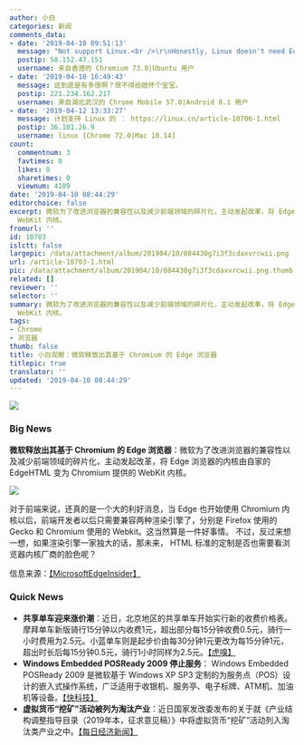 ```yaml
---
author: 小白
categories: 新闻
comments_data:
- date: '2019-04-10 09:51:13'
  message: "Not support Linux.<br />\r\nHonestly, Linux doesn't need Edge too."
  postip: 58.152.47.151
  username: 来自香港的 Chromium 73.0|Ubuntu 用户
- date: '2019-04-10 16:49:43'
  message: 这到底是有多恨啊？恨不得给她怀个宝宝。
  postip: 221.234.162.217
  username: 来自湖北武汉的 Chrome Mobile 57.0|Android 8.1 用户
- date: '2019-04-12 13:33:27'
  message: 计划支持 Linux 的 ： https://linux.cn/article-10706-1.html
  postip: 36.101.26.9
  username: linux [Chrome 72.0|Mac 10.14]
count:
  commentnum: 3
  favtimes: 0
  likes: 0
  sharetimes: 0
  viewnum: 4109
date: '2019-04-10 08:44:29'
editorchoice: false
excerpt: 微软为了改进浏览器的兼容性以及减少前端领域的碎片化，主动发起改革，将 Edge 浏览器的内核由自家的 EdgeHTML 变为 Chromium 提供的
  WebKit 内核。
fromurl: ''
id: 10703
islctt: false
largepic: /data/attachment/album/201904/10/084430g7i3f3cdaxvrcwii.png
url: /article-10703-1.html
pic: /data/attachment/album/201904/10/084430g7i3f3cdaxvrcwii.png.thumb.jpg
related: []
reviewer: ''
selector: ''
summary: 微软为了改进浏览器的兼容性以及减少前端领域的碎片化，主动发起改革，将 Edge 浏览器的内核由自家的 EdgeHTML 变为 Chromium 提供的
  WebKit 内核。
tags:
- Chrome
- 浏览器
thumb: false
title: 小白观察：微软释放出其基于 Chromium 的 Edge 浏览器
titlepic: true
translator: ''
updated: '2019-04-10 08:44:29'
---
```


![](/data/attachment/album/201904/10/084430g7i3f3cdaxvrcwii.png)


### Big News


**微软释放出其基于 Chromium 的 Edge 浏览器**：微软为了改进浏览器的兼容性以及减少前端领域的碎片化，主动发起改革，将 Edge 浏览器的内核由自家的 EdgeHTML 变为 Chromium 提供的 WebKit 内核。


![](/data/attachment/album/201904/10/084431prsd2evs2wzrawrv.jpg)


对于前端来说，还真的是一个大的利好消息，当 Edge 也开始使用 Chromium 内核以后，前端开发者以后只需要兼容两种渲染引擎了，分别是 Firefox 使用的 Gecko 和 Chromium 使用的 Webkit。这当然算是一件好事情。 不过，反过来想一想，如果渲染引擎一家独大的话，那未来， HTML 标准的定制是否也需要看浏览器内核厂商的脸色呢？


信息来源：[【MicrosoftEdgeInsider】](https://www.microsoftedgeinsider.com/en-us/download/)


### Quick News


* **共享单车迎来涨价潮**：近日，北京地区的共享单车开始实行新的收费价格表。摩拜单车新版骑行15分钟以内收费1元，超出部分每15分钟收费0.5元，骑行一小时费用为2.5元。小蓝单车则是起步价由每30分钟1元更改为每15分钟1元，超出时长后每15分钟0.5元，骑行1小时同样为2.5元。[【虎嗅】](https://www.huxiu.com/article/293086.html)
* **Windows Embedded POSReady 2009 停止服务**： Windows Embedded POSReady 2009 是微软基于 Windows XP SP3 定制的为服务点（POS）设计的嵌入式操作系统，广泛适用于收银机、服务亭、电子标牌、ATM机、加油机等设备。[【快科技】](http://news.mydrivers.com/1/622/622275.htm)
* **虚拟货币“挖矿”活动被列为淘汰产业**：近日国家发改委发布的关于就《产业结构调整指导目录（2019年本，征求意见稿）》中将虚拟货币“挖矿”活动列入淘汰类产业之中。[【每日经济新闻】](http://www.nbd.com.cn/articles/2019-04-09/1319268.html)
